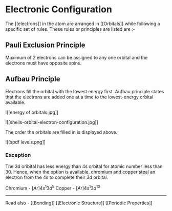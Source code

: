 # Electronic Configuration

The [[electrons]] in the atom are arranged in [[Orbitals]] while following a specific set of rules. These rules or principles are listed are :-

## Pauli Exclusion Principle
Maximum of 2 electrons can be assigned to any one orbital and the electrons must have opposite spins.
## Aufbau Principle
Electrons fill the orbital with the lowest energy first. Aufbau principle states that the electrons are added one at a time to the lowest-energy orbital available.

![[energy of orbitals.jpg]]

![[shells-orbital-electron-configuration.jpg]]

The order the orbitals are filled in is displayed above.

![[spdf levels.png]]



### Exception

The 3d oribital has less energy than 4s orbital for atomic number less than 30. Hence, when the option is available, chromium and copper steal an electron from the 4s to complete their 3d orbital.

Chromium - ${[Ar] 4s^1 3d^5}$
Copper - ${[Ar] 4s^1 3d^{10}}$

---
Read also - [[Bonding]]		[[Electronic Structure]]	[[Periodic Properties]]
